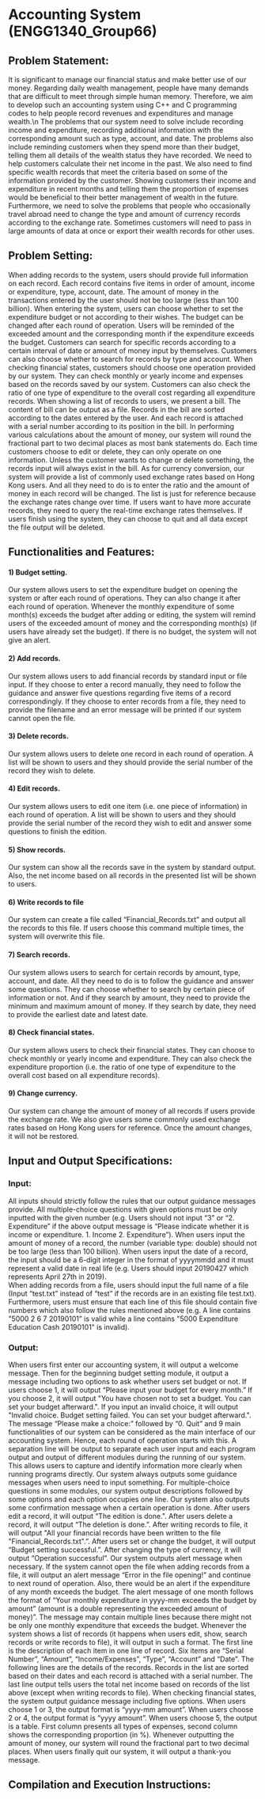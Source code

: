 # Accounting System (ENGG1340_Group66)
## Problem Statement:
It is significant to manage our financial status and make better use of our money. Regarding daily wealth management, people have many demands that are difficult to meet through simple human memory. Therefore, we aim to develop such an accounting system using C++ and C programming codes to help people record revenues and expenditures and manage wealth.\n
The problems that our system need to solve include recording income and expenditure, recording additional information with the corresponding amount such as type, account, and date. The problems also include reminding customers when they spend more than their budget, telling them all details of the wealth status they have recorded.  We need to help customers calculate their net income in the past. We also need to find specific wealth records that meet the criteria based on some of the information provided by the customer. Showing customers their income and expenditure in recent months and telling them the proportion of expenses would be beneficial to their better management of wealth in the future. Furthermore, we need to solve the problems that people who occasionally travel abroad need to change the type and amount of currency records according to the exchange rate. Sometimes customers will need to pass in large amounts of data at once or export their wealth records for other uses.
## Problem Setting:
When adding records to the system, users should provide full information on each record. Each record contains five items in order of amount, income or expenditure, type, account, date. The amount of money in the transactions entered by the user should not be too large (less than 100 billion).
When entering the system, users can choose whether to set the expenditure budget or not according to their wishes. The budget can be changed after each round of operation. Users will be reminded of the exceeded amount and the corresponding month if the expenditure exceeds the budget. 
Customers can search for specific records according to a certain interval of date or amount of money input by themselves. Customers can also choose whether to search for records by type and account. 
When checking financial states, customers should choose one operation provided by our system. They can check monthly or yearly income and expenses based on the records saved by our system. Customers can also check the ratio of one type of expenditure to the overall cost regarding all expenditure records.
When showing a list of records to users, we present a bill. The content of bill can be output as a file. Records in the bill are sorted according to the dates entered by the user. And each record is attached with a serial number according to its position in the bill.  In performing various calculations about the amount of money, our system will round the fractional part to two decimal places as most bank statements do.
Each time customers choose to edit or delete, they can only operate on one information. Unless the customer wants to change or delete something, the records input will always exist in the bill.
As for currency conversion, our system will provide a list of commonly used exchange rates based on Hong Kong users. And all they need to do is to enter the ratio and the amount of money in each record will be changed. The list is just for reference because the exchange rates change over time. If users want to have more accurate records, they need to query the real-time exchange rates themselves.
If users finish using the system, they can choose to quit and all data except the file output will be deleted.
## Functionalities and Features:
#### 1)	Budget setting. 
Our system allows users to set the expenditure budget on opening the system or after each round of operations. They can also change it after each round of operation. Whenever the monthly expenditure of some month(s) exceeds the budget after adding or editing, the system will remind users of the exceeded amount of money and the corresponding month(s) (if users have already set the budget). If there is no budget, the system will not give an alert.
#### 2)	Add records.
Our system allows users to add financial records by standard input or file input. If they choose to enter a record manually, they need to follow the guidance and answer five questions regarding five items of a record correspondingly. If they choose to enter records from a file, they need to provide the filename and an error message will be printed if our system cannot open the file. 
#### 3)	Delete records.
Our system allows users to delete one record in each round of operation. A list will be shown to users and they should provide the serial number of the record they wish to delete.
#### 4)	Edit records.
Our system allows users to edit one item (i.e. one piece of information) in each round of operation. A list will be shown to users and they should provide the serial number of the record they wish to edit and answer some questions to finish the edition.
#### 5)	Show records.
Our system can show all the records save in the system by standard output. Also, the net income based on all records in the presented list will be shown to users.
#### 6)	Write records to file
Our system can create a file called “Financial_Records.txt” and output all the records to this file. If users choose this command multiple times, the system will overwrite this file.
#### 7)	Search records.
Our system allows users to search for certain records by amount, type, account, and date. All they need to do is to follow the guidance and answer some questions. They can choose whether to search by certain piece of information or not. And if they search by amount, they need to provide the minimum and maximum amount of money. If they search by date, they need to provide the earliest date and latest date.
#### 8)	Check financial states.
Our system allows users to check their financial states. They can choose to check monthly or yearly income and expenditure. They can also check the expenditure proportion (i.e. the ratio of one type of expenditure to the overall cost based on all expenditure records).
#### 9)	Change currency.
Our system can change the amount of money of all records if users provide the exchange rate. We also give users some commonly used exchange rates based on Hong Kong users for reference. Once the amount changes, it will not be restored.
## Input and Output Specifications:
### Input:
All inputs should strictly follow the rules that our output guidance messages provide. 
All multiple-choice questions with given options must be only inputted with the given number (e.g. Users should not input “3” or “2. Expenditure” if the above output message is “Please indicate whether it is income or expenditure. 1. Income 2. Expenditure”).
When users input the amount of money of a record, the number (variable type: double) should not be too large (less than 100 billion).
When users input the date of a record, the input should be a 6-digit integer in the format of yyyymmdd and it must represent a valid date in real life (e.g. Users should input 20190427 which represents April 27th in 2019).  
When adding records from a file, users should input the full name of a file (Input “test.txt” instead of “test” if the records are in an existing file test.txt). Furthermore, users must ensure that each line of this file should contain five numbers which also follow the rules mentioned above (e.g. A line contains "5000 2 6 7 20190101” is valid while a line contains "5000 Expenditure Education Cash 20190101" is invalid). 
### Output:
When users first enter our accounting system, it will output a welcome message. 
Then for the beginning budget setting module, it output a message including two options to ask whether users set budget or not. If users choose 1, it will output “Please input your budget for every month.” If you choose 2, it will output "You have chosen not to set a budget. You can set your budget afterward.". If you input an invalid choice, it will output "Invalid choice. Budget setting failed. You can set your budget afterward.".
The message “Please make a choice:” followed by “0. Quit” and 9 main functionalities of our system can be considered as the main interface of our accounting system. Hence, each round of operation starts with this.
A separation line will be output to separate each user input and each program output and output of different modules during the running of our system. This allows users to capture and identify information more clearly when running programs directly.
Our system always outputs some guidance messages when users need to input something. For multiple-choice questions in some modules, our system output descriptions followed by some options and each option occupies one line.
Our system also outputs some confirmation message when a certain operation is done. After users edit a record, it will output “The edition is done.". After users delete a record, it will output “The deletion is done.”. After writing records to file, it will output "All your financial records have been written to the file "Financial_Records.txt".”. After users set or change the budget, it will output “Budget setting successful.”. After changing the type of currency, it will output “Operation successful”.
Our system outputs alert message when necessary. If the system cannot open the file when adding records from a file, it will output an alert message “Error in the file opening!” and continue to next round of operation. Also, there would be an alert if the expenditure of any month exceeds the budget. The alert message of one month follows the format of “Your monthly expenditure in yyyy-mm exceeds the budget by amount” (amount is a double representing the exceeded amount of money)”. The message may contain multiple lines because there might not be only one monthly expenditure that exceeds the budget.
Whenever the system shows a list of records (it happens when users edit, show, search records or write records to file), it will output in such a format. The first line is the description of each item in one line of record. Six items are “Serial Number”, “Amount”, “Income/Expenses”, “Type”, “Account” and “Date”. The following lines are the details of the records. Records in the list are sorted based on their dates and each record is attached with a serial number. The last line output tells users the total net income based on records of the list above (except when writing records to file).
When checking financial states, the system output guidance message including five options. When users choose 1 or 3, the output format is “yyyy-mm amount”. When users choose 2 or 4, the output format is “yyyy amount”. When users choose 5, the output is a table. First column presents all types of expenses, second column shows the corresponding proportion (in %).
Whenever outputting the amount of money, our system will round the fractional part to two decimal places.
When users finally quit our system, it will output a thank-you message.
## Compilation and Execution Instructions:

